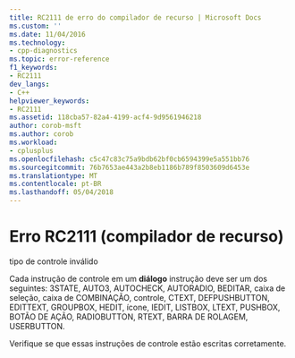 ```yaml
---
title: RC2111 de erro do compilador de recurso | Microsoft Docs
ms.custom: ''
ms.date: 11/04/2016
ms.technology:
- cpp-diagnostics
ms.topic: error-reference
f1_keywords:
- RC2111
dev_langs:
- C++
helpviewer_keywords:
- RC2111
ms.assetid: 118cba57-82a4-4199-acf4-9d9561946218
author: corob-msft
ms.author: corob
ms.workload:
- cplusplus
ms.openlocfilehash: c5c47c83c75a9bdb62bf0cb6594399e5a551bb76
ms.sourcegitcommit: 76b7653ae443a2b8eb1186b789f8503609d6453e
ms.translationtype: MT
ms.contentlocale: pt-BR
ms.lasthandoff: 05/04/2018
---
```

# <a name="resource-compiler-error-rc2111"></a>Erro RC2111 (compilador de recurso)
tipo de controle inválido  
  
 Cada instrução de controle em um **diálogo** instrução deve ser um dos seguintes: 3STATE, AUTO3, AUTOCHECK, AUTORADIO, BEDITAR, caixa de seleção, caixa de COMBINAÇÃO, controle, CTEXT, DEFPUSHBUTTON, EDITTEXT, GROUPBOX, HEDIT, ícone, IEDIT, LISTBOX, LTEXT, PUSHBOX, BOTÃO DE AÇÃO, RADIOBUTTON, RTEXT, BARRA DE ROLAGEM, USERBUTTON.  
  
 Verifique se que essas instruções de controle estão escritas corretamente.